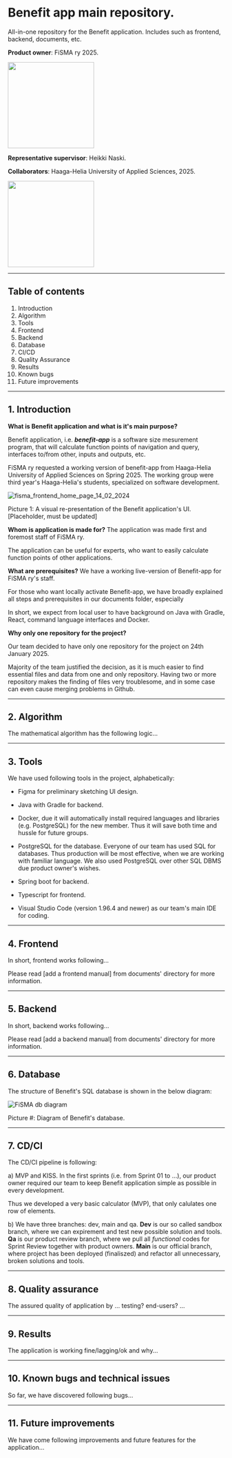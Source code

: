 # Benefit app main repository.
All-in-one repository for the Benefit application. Includes such as frontend, backend, documents, etc.

**Product owner**: FiSMA ry 2025.

<img src="https://www.fisma.fi/wp-content/uploads/2022/03/cropped-Fisma_logo.png" width="200">

**Representative supervisor**: Heikki Naski.



**Collaborators**: Haaga-Helia University of Applied Sciences, 2025.

<img src="https://www.haaga-helia.fi/themes/custom/hh/logo.png" width="200">


---

## Table of contents

1. Introduction
2. Algorithm
3. Tools
4. Frontend
5. Backend
6. Database
7. CI/CD
8. Quality Assurance
9. Results
10. Known bugs
11. Future improvements

---

## 1. Introduction


**What is Benefit application and what is it's main purpose?**

Benefit application, i.e. **_benefit-app_** is a software size mesurement program, 
that will calculate function points of navigation and query, 
interfaces to/from other, inputs and outputs, etc.

FiSMA ry requested a working version of benefit-app from Haaga-Helia University 
of Applied Sciences on Spring 2025. The working group were third year's Haaga-Helia's students,
specialized on software development.


![fisma_frontend_home_page_14_02_2024](https://github.com/user-attachments/assets/50d90e91-6d70-4b11-b9be-ac36b82894ea)

Picture 1: A visual re-presentation of the Benefit application's UI. [Placeholder, must be updated]


**Whom is application is made for?**
The application was made first and foremost staff of FiSMA ry.

The application can be useful for experts, who want to easily calculate
function points of other applications.

**What are prerequisites?**
We have a working live-version of Benefit-app for FiSMA ry's staff.

For those who want locally activate Benefit-app,
we have broadly explained all steps and prerequisites in our documents folder,
especially 

In short, we expect from local user to have background on Java with Gradle,
React, command language interfaces and Docker.


**Why only one repository for the project?**

Our team decided to have only one repository for the project on 24th January 2025.

Majority of the team justified the decision, as it is much easier
to find essential files and data from one and only repository.
Having two or more repository makes the finding of files very troublesome,
and in some case can even cause merging problems in Github.

---

## 2. Algorithm

The mathematical algorithm has the following logic...

---

## 3. Tools

We have used following tools in the project, alphabetically:
  
* Figma for preliminary sketching UI design. 

* Java with Gradle for backend.

* Docker, due it will automatically install required languages and libraries 
(e.g. PostgreSQL) for the new member. Thus it will save both time and hussle for future groups.  

* PostgreSQL for the database. Everyone of our team has used SQL for databases. 
Thus production will be most effective, when we are working with familiar language.
We also used PostgreSQL over other SQL DBMS due product owner's wishes. 

* Spring boot for backend.

* Typescript for frontend.

* Visual Studio Code (version 1.96.4 and newer) as our team's main IDE for coding. 


---

## 4. Frontend

In short, frontend works following...

Please read [add a frontend manual] from documents' directory for more information.

---

## 5. Backend

In short, backend works following...

Please read [add a backend manual] from documents' directory for more information.

---

## 6. Database

The structure of Benefit's SQL database is shown in the below diagram:


![FiSMA db diagram](https://github.com/user-attachments/assets/0a503ab0-fe85-4d01-af8b-601663ff2205)

Picture #: Diagram of Benefit's database.


---

## 7. CD/CI

The CD/CI pipeline is following:

a) MVP and KISS. In the first sprints (i.e. from Sprint 01 to ...),
our product owner required our team to keep Benefit application simple as possible
in every development.

Thus we developed a very basic calculator (MVP), that only calulates one row of elements.

b) We have three branches: dev, main and qa.
  **Dev** is our so called sandbox branch, where we can expirement and test new possible solution and tools.
  **Qa** is our product review branch, where we pull all _functional_ codes for Sprint Review together with product owners.
  **Main** is our official branch, where project has been deployed (finaliszed) and refactor all unnecessary, broken solutions and tools.

---

## 8. Quality assurance

The assured quality of application by ... testing? end-users? ...

---

## 9. Results

The application is working fine/lagging/ok and why...

---

## 10. Known bugs and technical issues

So far, we have discovered following bugs...

---

## 11. Future improvements

We have come following improvements and future features for the application...
